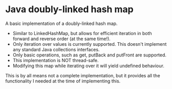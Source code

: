 # Java doubly-linked hash map
A basic implementation of a doubly-linked hash map. 
* Similar to LinkedHashMap, but allows for efficient iteration in both forward and reverse order (at the same time!).
* Only iteration over values is currently supported. This doesn't implement any standard Java collections interfaces.
* Only basic operations, such as get, putBack and putFront are supported. 
* This implementation is NOT thread-safe.
* Modifying this map while iterating over it will yield undefined behaviour.

This is by all means not a complete implementation, 
but it provides all the functionality I needed at the time of implementing this.
